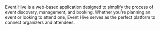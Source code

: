 Event Hive is a web-based application designed to simplify the process of event discovery, management, and booking. Whether you're planning an event or looking to attend one, Event Hive serves as the perfect platform to connect organizers and attendees.

